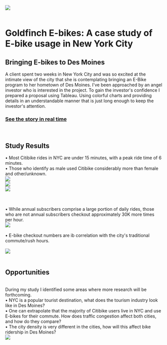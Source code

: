 <img src="https://github.com/meggrooms/bikesharing/blob/main/images/Goldfinch_logo.png">
<BR>
<BR>
  
# Goldfinch E-bikes: A case study of E-bike usage in New York City
## Bringing E-bikes to Des Moines

A client spent two weeks in New York City and was so excited at the intimate view of the city that she is contemplating bringing an E-Bike program to her hometown of Des Moines. I've been approached by an angel investor who is interested in the project. To gain the investor's confidence I prepared a proposal using Tableau. Using colorful charts and providing details in an understandable manner that is just long enough to keep the investor's attention.

 
### <a href="https://public.tableau.com/app/profile/margaret.gangloff.grooms/viz/GoldfinchE-BikeProposal/GoldfinchStory">See the story in real time </a>
<BR>


## Study Results


• Most Citibike rides in NYC are under 15 minutes, with a peak ride time of 6 minutes.
 <BR>
• Those who identify as male used Citibike considerably more than female and other/unknown.
 <BR>
<img src="https://github.com/meggrooms/bikesharing/blob/main/images/deliverable_2/story_1.png">
<BR>
<img src="https://github.com/meggrooms/bikesharing/blob/main/images/deliverable_2/2_gender.png">
<BR>
<img src="https://github.com/meggrooms/bikesharing/blob/main/images/deliverable_2/story_by_gender.png">
<BR>  
<BR>

• While annual subscribers comprise a large portion of daily rides, those who are not annual subscribers checkout approximately 30K more times per hour.
<BR>
<img src="https://github.com/meggrooms/bikesharing/blob/main/images/deliverable_2/by_user.png">
<BR>
<BR>
• E-bike checkout numbers are ib correlation with the city's traditional commute/rush hours.
<BR>
<BR>
<img src="https://github.com/meggrooms/bikesharing/blob/main/images/deliverable_2/time_used.png">
<BR>
<BR>
## Opportunities
<br>
During my study I identified some areas where more research will be forthcoming.
<BR>
• NYC is a popular tourist destination, what does the tourism industry look like in Des Moines?
<BR>
• One can extrapolate that the majority of Citibike users live in NYC and use E-bikes for their commute. How does traffic congestion affect both cities, and how do they compare? 
<BR>
• The city density is very different in the cities, how will this affect bike ridership in Des Moines?
<BR>
<img src="https://github.com/meggrooms/bikesharing/blob/main/images/deliverable_2/city_differences.png">


